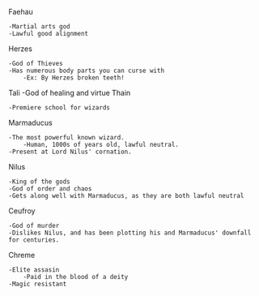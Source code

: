 Faehau

    -Martial arts god
    -Lawful good alignment
Herzes

    -God of Thieves
    -Has numerous body parts you can curse with
        -Ex: By Herzes broken teeth!
Tali
	-God of healing and virtue
Thain

    -Premiere school for wizards
Marmaducus

    -The most powerful known wizard.
        -Human, 1000s of years old, lawful neutral.
    -Present at Lord Nilus' cornation.
Nilus

    -King of the gods
    -God of order and chaos
    -Gets along well with Marmaducus, as they are both lawful neutral

Ceufroy
    
    -God of murder
    -Dislikes Nilus, and has been plotting his and Marmaducus' downfall for centuries.
Chreme
    
    -Elite assasin
        -Paid in the blood of a deity
    -Magic resistant